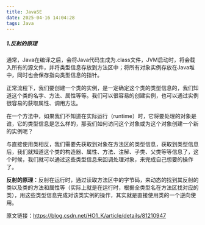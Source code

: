```yaml
---
title: JavaSE
date: 2025-04-16 14:04:28
tags: Java
---
```


##### 1.反射的原理

​	通常，Java在编译之后，会将Java代码生成为.class文件，JVM启动时，将会载入所有的源文件，并将类型信息存放到方法区中；将所有对象实例存放在Java堆中，同时也会保存指向类型信息的指针。

​	正常流程下，我们要创建一个类的实例，是一定确定这个类的类型信息的，我们知道这个类的名字、方法、属性等等。我们可以很容易的创建实例，也可以通过实例很容易的获取属性、调用方法。

在一个方法中，如果我们不知道在实际运行（runtime）时，它将要处理的对象是谁，它的类型信息是怎么样的，那我们如何访问这个对象或为这个对象创建一个新的实例呢？

​	与直接使用类相反，我们需要先获取到对象在方法区的类型信息，获取到类型信息后，我们就知道这个类的构造器、属性、方法、注解、子类、父类等等信息了，这个时候，我们就可以通过这些类型信息来回调处理对象，来完成自己想要的操作了。

​	**反射的原理**：反射在运行时，通过读取方法区中的字节码，来动态的找到其反射的类以及类的方法和属性等（实际上就是在运行时，根据全类型名在方法区找对应的类），用这些类型信息完成对该类实例的操作，其实就是直接使用类的一个逆向使用。

原文链接：https://blog.csdn.net/HO1_K/article/details/81210947
